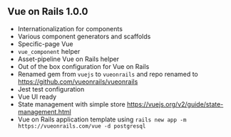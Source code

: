 ## Vue on Rails 1.0.0

- Internationalization for components
- Various component generators and scaffolds
- Specific-page Vue
- `vue_component` helper
- Asset-pipeline Vue on Rails helper
- Out of the box configuration for Vue on Rails
- Renamed gem from `vuejs` to `vueonrails` and repo renamed to https://github.com/vueonrails/vueonrails
- Jest test configuration
- Vue UI ready
- State management with simple store https://vuejs.org/v2/guide/state-management.html
- Vue on Rails application template using `rails new app -m https://vueonrails.com/vue -d postgresql`
